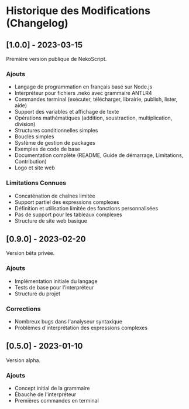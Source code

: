 # Historique des Modifications (Changelog)

## [1.0.0] - 2023-03-15

Première version publique de NekoScript.

### Ajouts
- Langage de programmation en français basé sur Node.js
- Interpréteur pour fichiers .neko avec grammaire ANTLR4
- Commandes terminal (exécuter, télécharger, librairie, publish, lister, aide)
- Support des variables et affichage de texte
- Opérations mathématiques (addition, soustraction, multiplication, division)
- Structures conditionnelles simples
- Boucles simples
- Système de gestion de packages
- Exemples de code de base
- Documentation complète (README, Guide de démarrage, Limitations, Contribution)
- Logo et site web

### Limitations Connues
- Concaténation de chaînes limitée
- Support partiel des expressions complexes
- Définition et utilisation limitée des fonctions personnalisées
- Pas de support pour les tableaux complexes
- Structure de site web basique

## [0.9.0] - 2023-02-20

Version bêta privée.

### Ajouts
- Implémentation initiale du langage
- Tests de base pour l'interpréteur
- Structure du projet

### Corrections
- Nombreux bugs dans l'analyseur syntaxique
- Problèmes d'interprétation des expressions complexes

## [0.5.0] - 2023-01-10

Version alpha.

### Ajouts
- Concept initial de la grammaire
- Ébauche de l'interpréteur
- Premières commandes en terminal